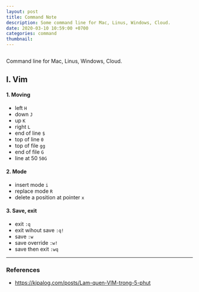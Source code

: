 ```yaml
---
layout: post
title: Command Note
description: Some command line for Mac, Linus, Windows, Cloud.
date: 2020-03-10 10:59:00 +0700
categories: command
thumbnail:
---
```


![]()

Command line for Mac, Linus, Windows, Cloud.

## I. Vim
#### 1. Moving 
- left
```H```
- down 
```J```
- up 
```K```
- right
```L```
- end of line
```$```
- top of line
```0```
- top of file
```gg```
- end of file
```G```
- line at 50
```50G```

#### 2. Mode
- insert mode
```i```
- replace mode
```R```
- delete a position at pointer
```x```

#### 3. Save, exit
- exit
```:q```
- exit wihout save
```:q!```
- save
```:w```
- save override
```:w!```
- save then exit
```:wq```

---
### References
- https://kipalog.com/posts/Lam-quen-VIM-trong-5-phut
